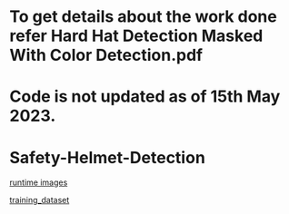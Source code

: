 # To get details about the work done refer Hard Hat Detection Masked With Color Detection.pdf

# Code is not updated as of 15th May 2023.

# Safety-Helmet-Detection
[runtime images](https://drive.google.com/drive/folders/1U7GTElqyJBKAoUh8Ajgo7T7cHJh3CYnC?usp=sharing)

[training_dataset](https://drive.google.com/file/d/1GmyOh4kQptFvPkn2oasngQdNDrsDSCCJ/view?usp=sharing)
